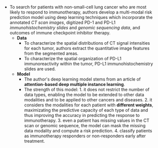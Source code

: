 - To search for patients with non-small-cell lung cancer who are most likely to respond to immunotherapy, authors develop a multi-modal risk prediction model using deep learning techniques which incorporate the annotated *CT scan images*, digitized PD-1 and PD-L1 *immunohistochemistry slides* and *genomic sequencing data*, and outcomes of immune checkpoint inhibitor therapy.
  - **Data**  
    - To characterize the spatial distributions of CT signal intensities for each tumor, authors extract the quantitative image features from the segmented areas.
    - To characterize the spatial organization of PD-L1 immunoreactivity within the tumor, PD-L1 immunohistochemistry slides are used.
  - **Model**
    - The author's deep learning model stems from an article of **attention-based deep multiple instance learning**. 
    - The strength of this model: 1. it does not restrict the number of data types, enabling the model to be extended to other data modalities and to be applied to other cancers and diseases. 2. it considers the modalities for each patient with **different weights**, maximizating the predictive capacity of each type of data and thus improving the accuracy in predicting the response to immunotherapy. 3. even a patient has missing values in the CT scan or genomic sequence, the model can mask the missing data modality and compute a risk prediction. 4. classify patients as immunotherapy responders or non-responders early after treatment.
